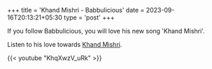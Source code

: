 +++
title = 'Khand Mishri - Babbulicious'
date = 2023-09-16T20:13:21+05:30
type = 'post'
+++

If you follow Babbulicious, you will love his new song 'Khand Mishri'.

Listen to his love towards [Khand Mishri](https://www.youtube.com/watch?v=KhqXwzV_uRk).

{{< youtube "KhqXwzV_uRk" >}}